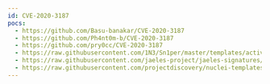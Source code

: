 ```yaml
---
id: CVE-2020-3187
pocs:
  - https://github.com/Basu-banakar/CVE-2020-3187
  - https://github.com/Ph4nt0m-b/CVE-2020-3187
  - https://github.com/pry0cc/CVE-2020-3187
  - https://raw.githubusercontent.com/1N3/Sn1per/master/templates/active/CVE-2020-3187_-_Citrix_Unauthenticated_File_Deletion.sh
  - https://raw.githubusercontent.com/jaeles-project/jaeles-signatures/master/cves/cisco-asa-path-traversal-cve-2020-3187.yaml
  - https://raw.githubusercontent.com/projectdiscovery/nuclei-templates/master/cves/CVE-2020-3187.yaml
---
```

